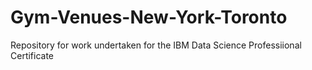 # Gym-Venues-New-York-Toronto

Repository for work undertaken for the IBM Data Science Professiional Certificate
